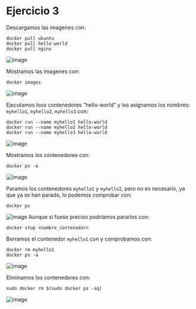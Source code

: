 # Ejercicio 3

Descargamos las imagenes con:
```shell
docker pull ubuntu
docker pull hello-world
docker pull nginx
```
![image](https://github.com/user-attachments/assets/e28a73c4-0f0b-470d-b78c-0612fa78d1a7)

Mostramos las imagenes con:
```shell
docker images
```
![image](https://github.com/user-attachments/assets/26975169-7960-4099-99dd-81fede9a598d)

Ejecutamos loos contenedores "hello-world" y les asignamos los nombres: `myhello1`, `myhello2`, `myhello3` con:
```shell
docker run --name myhello1 hello-world
docker run --name myhello2 hello-world
docker run --name myhello3 hello-world
```
![image](https://github.com/user-attachments/assets/9f62154b-1ae4-4a12-bfc3-81d91e859ede)

Mostramos los contenedores con:
```shell
docker ps -a
```
![image](https://github.com/user-attachments/assets/7100ed7e-9447-412a-aa24-a0fe6f98cf91)

Paramos los contenedores `myhello1` y `myhello2`, pero no es necesario, ya que ya se han parado, lo podemos comprobar con:
```shell
docker ps
```
![image](https://github.com/user-attachments/assets/d895c3f6-ee41-4ee6-a766-9747b783f4b5)
Aunque si fuese preciso podriamos pararlos con:
```shell
docker stop <nombre_contenedor>
```

Borramos el contenedor `myhello1` con y comprobamos con:
```shell
docker rm myhello1
docker ps -a
```
![image](https://github.com/user-attachments/assets/1b8bbd0a-852a-43a7-8917-bdd48962cf45)

Eliminamos los contenedores con:
```shell
sudo docker rm $(sudo docker ps -aq)
```
![image](https://github.com/user-attachments/assets/4bc20571-d234-4143-8055-0891f5b3c300)
